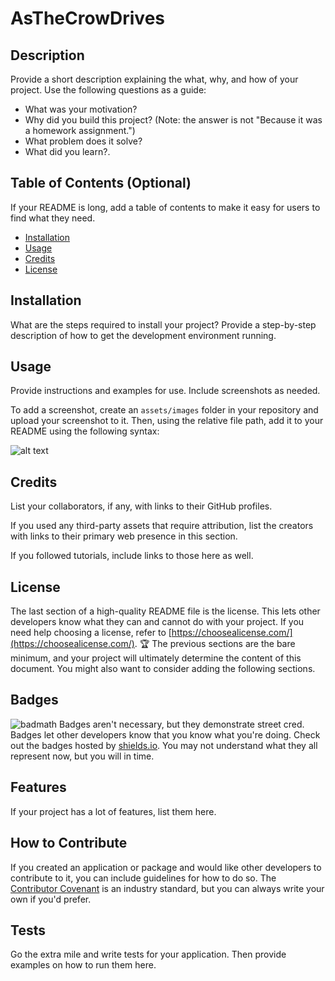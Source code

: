 # AsTheCrowDrives
 
 ## Description
 
 Provide a short description explaining the what, why, and how of your project. Use the following questions as a guide:
 
 - What was your motivation?
 - Why did you build this project? (Note: the answer is not "Because it was a homework assignment.")
 - What problem does it solve?
 - What did you learn?. 
 ## Table of Contents (Optional)
 
If your README is long, add a table of contents to make it easy for users to find what they need.

- [Installation](#installation)
 - [Usage](#usage)
- [Credits](#credits)
- [License](#license)

 ## Installation
 
 What are the steps required to install your project? Provide a step-by-step description of how to get the development environment running.
 
 ## Usage
 
 Provide instructions and examples for use. Include screenshots as needed.
 
To add a screenshot, create an `assets/images` folder in your repository and upload your screenshot to it. Then, using the relative file path, add it to your README using the following syntax:
 
![alt text](assets/images/screenshot.png)
 
## Credits
 
 List your collaborators, if any, with links to their GitHub profiles.
 
If you used any third-party assets that require attribution, list the creators with links to their primary web presence in this section.

If you followed tutorials, include links to those here as well.

## License
The last section of a high-quality README file is the license. This lets other developers know what they can and cannot do with your project. If you need help choosing a license, refer to [https://choosealicense.com/](https://choosealicense.com/).
🏆 The previous sections are the bare minimum, and your project will ultimately determine the content of this document. You might also want to consider adding the following sections.
## Badges
![badmath](https://img.shields.io/github/languages/top/nielsenjared/badmath)
Badges aren't necessary, but they demonstrate street cred. Badges let other developers know that you know what you're doing. Check out the badges hosted by [shields.io](https://shields.io/). You may not understand what they all represent now, but you will in time.
## Features

If your project has a lot of features, list them here.

## How to Contribute
 
If you created an application or package and would like other developers to contribute to it, you can include guidelines for how to do so. The [Contributor Covenant](https://www.contributor-covenant.org/) is an industry standard, but you can always write your own if you'd prefer.
 
## Tests
Go the extra mile and write tests for your application. Then provide examples on how to run them here.

